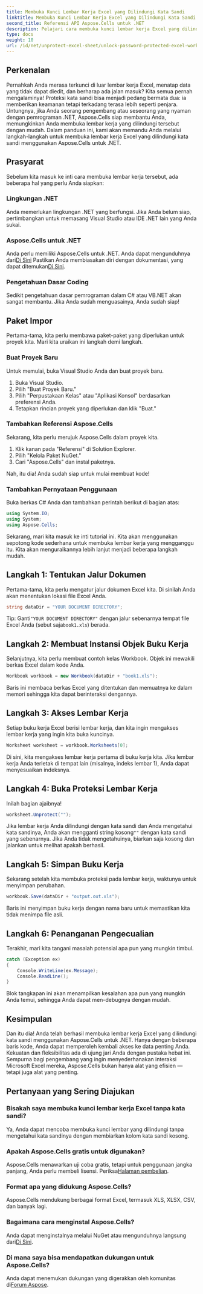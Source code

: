 ```yaml
---
title: Membuka Kunci Lembar Kerja Excel yang Dilindungi Kata Sandi
linktitle: Membuka Kunci Lembar Kerja Excel yang Dilindungi Kata Sandi
second_title: Referensi API Aspose.Cells untuk .NET
description: Pelajari cara membuka kunci lembar kerja Excel yang dilindungi kata sandi menggunakan Aspose.Cells untuk .NET. Tutorial langkah demi langkah dalam C#.
type: docs
weight: 10
url: /id/net/unprotect-excel-sheet/unlock-password-protected-excel-worksheet/
---
```

## Perkenalan

Pernahkah Anda merasa terkunci di luar lembar kerja Excel, menatap data yang tidak dapat diedit, dan berharap ada jalan masuk? Kita semua pernah mengalaminya! Proteksi kata sandi bisa menjadi pedang bermata dua: ia memberikan keamanan tetapi terkadang terasa lebih seperti penjara. Untungnya, jika Anda seorang pengembang atau seseorang yang nyaman dengan pemrograman .NET, Aspose.Cells siap membantu Anda, memungkinkan Anda membuka lembar kerja yang dilindungi tersebut dengan mudah. Dalam panduan ini, kami akan memandu Anda melalui langkah-langkah untuk membuka lembar kerja Excel yang dilindungi kata sandi menggunakan Aspose.Cells untuk .NET. 

## Prasyarat

Sebelum kita masuk ke inti cara membuka lembar kerja tersebut, ada beberapa hal yang perlu Anda siapkan:

### Lingkungan .NET

Anda memerlukan lingkungan .NET yang berfungsi. Jika Anda belum siap, pertimbangkan untuk memasang Visual Studio atau IDE .NET lain yang Anda sukai. 

### Aspose.Cells untuk .NET

 Anda perlu memiliki Aspose.Cells untuk .NET. Anda dapat mengunduhnya dari[Di Sini](https://releases.aspose.com/cells/net/) Pastikan Anda membiasakan diri dengan dokumentasi, yang dapat ditemukan[Di Sini](https://reference.aspose.com/cells/net/).

### Pengetahuan Dasar Coding

Sedikit pengetahuan dasar pemrograman dalam C# atau VB.NET akan sangat membantu. Jika Anda sudah menguasainya, Anda sudah siap!

## Paket Impor

Pertama-tama, kita perlu membawa paket-paket yang diperlukan untuk proyek kita. Mari kita uraikan ini langkah demi langkah.

### Buat Proyek Baru

Untuk memulai, buka Visual Studio Anda dan buat proyek baru. 

1. Buka Visual Studio. 
2. Pilih "Buat Proyek Baru."
3. Pilih "Perpustakaan Kelas" atau "Aplikasi Konsol" berdasarkan preferensi Anda.
4. Tetapkan rincian proyek yang diperlukan dan klik "Buat."

### Tambahkan Referensi Aspose.Cells

Sekarang, kita perlu merujuk Aspose.Cells dalam proyek kita.

1. Klik kanan pada "Referensi" di Solution Explorer.
2. Pilih "Kelola Paket NuGet."
3. Cari "Aspose.Cells" dan instal paketnya.

Nah, itu dia! Anda sudah siap untuk mulai membuat kode!

### Tambahkan Pernyataan Penggunaan

Buka berkas C# Anda dan tambahkan perintah berikut di bagian atas:

```csharp
using System.IO;
using System;
using Aspose.Cells;
```

Sekarang, mari kita masuk ke inti tutorial ini. Kita akan menggunakan sepotong kode sederhana untuk membuka lembar kerja yang mengganggu itu. Kita akan menguraikannya lebih lanjut menjadi beberapa langkah mudah.

## Langkah 1: Tentukan Jalur Dokumen

Pertama-tama, kita perlu mengatur jalur dokumen Excel kita. Di sinilah Anda akan menentukan lokasi file Excel Anda. 

```csharp
string dataDir = "YOUR DOCUMENT DIRECTORY";
```

 Tip: Ganti`"YOUR DOCUMENT DIRECTORY"` dengan jalur sebenarnya tempat file Excel Anda (sebut saja`book1.xls`) berada. 

## Langkah 2: Membuat Instansi Objek Buku Kerja

Selanjutnya, kita perlu membuat contoh kelas Workbook. Objek ini mewakili berkas Excel dalam kode Anda.

```csharp
Workbook workbook = new Workbook(dataDir + "book1.xls");
```

Baris ini membaca berkas Excel yang ditentukan dan memuatnya ke dalam memori sehingga kita dapat berinteraksi dengannya.

## Langkah 3: Akses Lembar Kerja

Setiap buku kerja Excel berisi lembar kerja, dan kita ingin mengakses lembar kerja yang ingin kita buka kuncinya. 

```csharp
Worksheet worksheet = workbook.Worksheets[0];
```

Di sini, kita mengakses lembar kerja pertama di buku kerja kita. Jika lembar kerja Anda terletak di tempat lain (misalnya, indeks lembar 1), Anda dapat menyesuaikan indeksnya.

## Langkah 4: Buka Proteksi Lembar Kerja

Inilah bagian ajaibnya! 

```csharp
worksheet.Unprotect("");
```

 Jika lembar kerja Anda dilindungi dengan kata sandi dan Anda mengetahui kata sandinya, Anda akan mengganti string kosong`""` dengan kata sandi yang sebenarnya. Jika Anda tidak mengetahuinya, biarkan saja kosong dan jalankan untuk melihat apakah berhasil.

## Langkah 5: Simpan Buku Kerja

Sekarang setelah kita membuka proteksi pada lembar kerja, waktunya untuk menyimpan perubahan. 

```csharp
workbook.Save(dataDir + "output.out.xls");
```

Baris ini menyimpan buku kerja dengan nama baru untuk memastikan kita tidak menimpa file asli. 

## Langkah 6: Penanganan Pengecualian

Terakhir, mari kita tangani masalah potensial apa pun yang mungkin timbul. 

```csharp
catch (Exception ex)
{
    Console.WriteLine(ex.Message);
    Console.ReadLine();
}
```

Blok tangkapan ini akan menampilkan kesalahan apa pun yang mungkin Anda temui, sehingga Anda dapat men-debugnya dengan mudah. 

## Kesimpulan

Dan itu dia! Anda telah berhasil membuka lembar kerja Excel yang dilindungi kata sandi menggunakan Aspose.Cells untuk .NET. Hanya dengan beberapa baris kode, Anda dapat memperoleh kembali akses ke data penting Anda. Kekuatan dan fleksibilitas ada di ujung jari Anda dengan pustaka hebat ini. Sempurna bagi pengembang yang ingin menyederhanakan interaksi Microsoft Excel mereka, Aspose.Cells bukan hanya alat yang efisien — tetapi juga alat yang penting.

## Pertanyaan yang Sering Diajukan

### Bisakah saya membuka kunci lembar kerja Excel tanpa kata sandi?  
Ya, Anda dapat mencoba membuka kunci lembar yang dilindungi tanpa mengetahui kata sandinya dengan membiarkan kolom kata sandi kosong.

### Apakah Aspose.Cells gratis untuk digunakan?  
 Aspose.Cells menawarkan uji coba gratis, tetapi untuk penggunaan jangka panjang, Anda perlu membeli lisensi. Periksa[Halaman pembelian](https://purchase.aspose.com/buy).

### Format apa yang didukung Aspose.Cells?  
Aspose.Cells mendukung berbagai format Excel, termasuk XLS, XLSX, CSV, dan banyak lagi.

### Bagaimana cara menginstal Aspose.Cells?  
 Anda dapat menginstalnya melalui NuGet atau mengunduhnya langsung dari[Di Sini](https://releases.aspose.com/cells/net/).

### Di mana saya bisa mendapatkan dukungan untuk Aspose.Cells?  
 Anda dapat menemukan dukungan yang digerakkan oleh komunitas di[Forum Aspose](https://forum.aspose.com/c/cells/9).